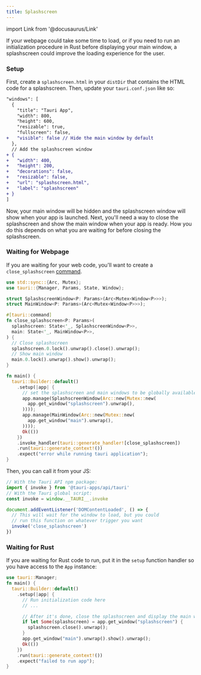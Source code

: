 ```yaml
---
title: Splashscreen
---
```


import Link from '@docusaurus/Link'

If your webpage could take some time to load, or if you need to run an initialization procedure in Rust before displaying your main window, a splashscreen could improve the loading experience for the user.

### Setup

First, create a `splashscreen.html` in your `distDir` that contains the HTML code for a splashscreen. Then, update your `tauri.conf.json` like so:

```diff
"windows": [
  {
    "title": "Tauri App",
    "width": 800,
    "height": 600,
    "resizable": true,
    "fullscreen": false,
+   "visible": false // Hide the main window by default
  },
  // Add the splashscreen window
+ {
+   "width": 400,
+   "height": 200,
+   "decorations": false,
+   "resizable": false,
+   "url": "splashscreen.html",
+   "label": "splashscreen"
+ }
]
```

Now, your main window will be hidden and the splashscreen window will show when your app is launched. Next, you'll need a way to close the splashscreen and show the main window when your app is ready. How you do this depends on what you are waiting for before closing the splashscreen.

### Waiting for Webpage

If you are waiting for your web code, you'll want to create a `close_splashscreen` [command](../command.md).

```rust title=src-tauri/main.rs
use std::sync::{Arc, Mutex};
use tauri::{Manager, Params, State, Window};

struct SplashscreenWindow<P: Params>(Arc<Mutex<Window<P>>>);
struct MainWindow<P: Params>(Arc<Mutex<Window<P>>>);

#[tauri::command]
fn close_splashscreen<P: Params>(
  splashscreen: State<'_, SplashscreenWindow<P>>,
  main: State<'_, MainWindow<P>>,
) {
  // Close splashscreen
  splashscreen.0.lock().unwrap().close().unwrap();
  // Show main window
  main.0.lock().unwrap().show().unwrap();
}

fn main() {
  tauri::Builder::default()
    .setup(|app| {
      // set the splashscreen and main windows to be globally available with the tauri state API
      app.manage(SplashscreenWindow(Arc::new(Mutex::new(
        app.get_window("splashscreen").unwrap(),
      ))));
      app.manage(MainWindow(Arc::new(Mutex::new(
        app.get_window("main").unwrap(),
      ))));
      Ok(())
    })
    .invoke_handler(tauri::generate_handler![close_splashscreen])
    .run(tauri::generate_context!())
    .expect("error while running tauri application");
}
```

Then, you can call it from your JS:

```js
// With the Tauri API npm package:
import { invoke } from '@tauri-apps/api/tauri'
// With the Tauri global script:
const invoke = window.__TAURI__.invoke

document.addEventListener('DOMContentLoaded', () => {
  // This will wait for the window to load, but you could
  // run this function on whatever trigger you want
  invoke('close_splashscreen')
})
```

### Waiting for Rust

If you are waiting for Rust code to run, put it in the `setup` function handler so you have access to the `App` instance:

```rust title=src-tauri/main.rs
use tauri::Manager;
fn main() {
  tauri::Builder::default()
    .setup(|app| {
      // Run initialization code here
      // ...

      // After it's done, close the splashscreen and display the main window
      if let Some(splashscreen) = app.get_window("splashscreen") {
        splashscreen.close().unwrap();
      }
      app.get_window("main").unwrap().show().unwrap();
      Ok(())
    })
    .run(tauri::generate_context!())
    .expect("failed to run app");
}
```
